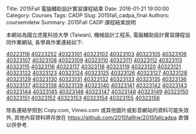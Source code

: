 Title: 2015Fall 電腦輔助設計實習課程結束
Date: 2016-01-21 19:00:00
Category: Courses
Tags: CADP
Slug: 2015fall_cadpa_final
Authors: coursemdetw
Summary: 2015Fall CADP 課程結束說明

本網站為國立虎尾科技大學 (Taiwan), 機械設計工程系, 電腦輔助設計實習課程協同作業網站, 各學員作業連結如下:

<a href='http://2015fallhw.github.io/2015fallcadpa/user/40223116/'>40223116</a>
<a href='http://2015fallhw.github.io/2015fallcadpa/user/40223252/'>40223252</a>
<a href='http://2015fallhw.github.io/2015fallcadpa/user/40323101/'>40323101</a>
<a href='http://2015fallhw.github.io/2015fallcadpa/user/40323102/'>40323102</a>
<a href='http://2015fallhw.github.io/2015fallcadpa/user/40323103/'>40323103</a>
<a href='http://2015fallhw.github.io/2015fallcadpa/user/40323105/'>40323105</a>
<a href='http://2015fallhw.github.io/2015fallcadpa/user/40323106/'>40323106</a>
<a href='http://2015fallhw.github.io/2015fallcadpa/user/40323107/'>40323107</a>
<a href='http://2015fallhw.github.io/2015fallcadpa/user/40323108/'>40323108</a>
<a href='http://2015fallhw.github.io/2015fallcadpa/user/40323109/'>40323109</a>
<a href='http://2015fallhw.github.io/2015fallcadpa/user/40323110/'>40323110</a>
<a href='http://2015fallhw.github.io/2015fallcadpa/user/40323111/'>40323111</a>
<a href='http://2015fallhw.github.io/2015fallcadpa/user/40323112/'>40323112</a>
<a href='http://2015fallhw.github.io/2015fallcadpa/user/40323113/'>40323113</a>
<a href='http://2015fallhw.github.io/2015fallcadpa/user/40323115/'>40323115</a>
<a href='http://2015fallhw.github.io/2015fallcadpa/user/40323116/'>40323116</a>
<a href='http://2015fallhw.github.io/2015fallcadpa/user/40323117/'>40323117</a>
<a href='http://2015fallhw.github.io/2015fallcadpa/user/40323118/'>40323118</a>
<a href='http://2015fallhw.github.io/2015fallcadpa/user/40323119/'>40323119</a>
<a href='http://2015fallhw.github.io/2015fallcadpa/user/40323120/'>40323120</a>
<a href='http://2015fallhw.github.io/2015fallcadpa/user/40323121/'>40323121</a>
<a href='http://2015fallhw.github.io/2015fallcadpa/user/40323122/'>40323122</a>
<a href='http://2015fallhw.github.io/2015fallcadpa/user/40323123/'>40323123</a>
<a href='http://2015fallhw.github.io/2015fallcadpa/user/40323124/'>40323124</a>
<a href='http://2015fallhw.github.io/2015fallcadpa/user/40323125/'>40323125</a>
<a href='http://2015fallhw.github.io/2015fallcadpa/user/40323126/'>40323126</a>
<a href='http://2015fallhw.github.io/2015fallcadpa/user/40323127/'>40323127</a>
<a href='http://2015fallhw.github.io/2015fallcadpa/user/40323128/'>40323128</a>
<a href='http://2015fallhw.github.io/2015fallcadpa/user/40323129/'>40323129</a>
<a href='http://2015fallhw.github.io/2015fallcadpa/user/40323130/'>40323130</a>
<a href='http://2015fallhw.github.io/2015fallcadpa/user/40323131/'>40323131</a>
<a href='http://2015fallhw.github.io/2015fallcadpa/user/40323132/'>40323132</a>
<a href='http://2015fallhw.github.io/2015fallcadpa/user/40323133/'>40323133</a>
<a href='http://2015fallhw.github.io/2015fallcadpa/user/40323135/'>40323135</a>
<a href='http://2015fallhw.github.io/2015fallcadpa/user/40323136/'>40323136</a>
<a href='http://2015fallhw.github.io/2015fallcadpa/user/40323137/'>40323137</a>
<a href='http://2015fallhw.github.io/2015fallcadpa/user/40323138/'>40323138</a>
<a href='http://2015fallhw.github.io/2015fallcadpa/user/40323139/'>40323139</a>
<a href='http://2015fallhw.github.io/2015fallcadpa/user/40323140/'>40323140</a>
<a href='http://2015fallhw.github.io/2015fallcadpa/user/40323141/'>40323141</a>
<a href='http://2015fallhw.github.io/2015fallcadpa/user/40323142/'>40323142</a>
<a href='http://2015fallhw.github.io/2015fallcadpa/user/40323143/'>40323143</a>
<a href='http://2015fallhw.github.io/2015fallcadpa/user/40323144/'>40323144</a>
<a href='http://2015fallhw.github.io/2015fallcadpa/user/40323145/'>40323145</a>
<a href='http://2015fallhw.github.io/2015fallcadpa/user/40323146/'>40323146</a>
<a href='http://2015fallhw.github.io/2015fallcadpa/user/40323147/'>40323147</a>
<a href='http://2015fallhw.github.io/2015fallcadpa/user/40323148/'>40323148</a>
<a href='http://2015fallhw.github.io/2015fallcadpa/user/40323149/'>40323149</a>
<a href='http://2015fallhw.github.io/2015fallcadpa/user/40323150/'>40323150</a>
<a href='http://2015fallhw.github.io/2015fallcadpa/user/40323151/'>40323151</a>
<a href='http://2015fallhw.github.io/2015fallcadpa/user/40323152/'>40323152</a>
<a href='http://2015fallhw.github.io/2015fallcadpa/user/40323153/'>40323153</a>
<a href='http://2015fallhw.github.io/2015fallcadpa/user/40323154/'>40323154</a>
<a href='http://2015fallhw.github.io/2015fallcadpa/user/40323155/'>40323155</a>
<a href='http://2015fallhw.github.io/2015fallcadpa/user/40323156/'>40323156</a>

除各連結參照到 Copy.com, Vimeo.com 或其他圖片或影音網站的資料可能失效外, 其他內容資料將存放在 <https://github.com/2015fallhw/2015fallcadpa> 倉儲以供參考.


